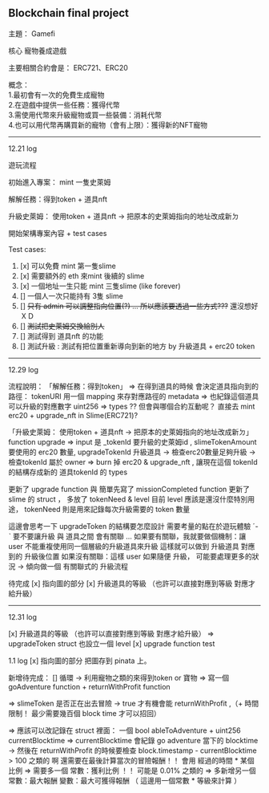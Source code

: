 ## Blockchain final project

主題： Gamefi  

核心 寵物養成遊戲  

主要相關合約會是： ERC721、ERC20

概念：  
1.最初會有一次的免費生成寵物   
2.在遊戲中提供一些任務：獲得代幣  
3.需使用代幣來升級寵物或買一些裝備：消耗代幣  
4.也可以用代幣再購買新的寵物（會有上限）：獲得新的NFT寵物  

---

12.21 log  

遊玩流程

初始進入專案： mint 一隻史萊姆  

解解任務：得到token + 道具nft

升級史萊姆： 使用token + 道具nft -> 把原本的史萊姆指向的地址改成新ㄉ

開始架構專案內容 + test cases 

Test cases:  

1. [x] 可以免費 mint 第一隻slime  
2. [x] 需要額外的 eth 來mint 後續的 slime 
3. [x] 一個地址一生只能 mint 三隻slime (like forever)
4. [] 一個人一次只能持有 3隻 slime 
5. [] ~~只有 admin 可以調整指向位置(?) ... 所以應該要透過一些方式???~~ 還沒想好ＸＤ
6. [] ~~測試把史萊姆交換給別人~~
7. [] 測試得到 道具nft 的功能
8. [] 測試升級 : 測試有把位置重新導向到新的地方 by 升級道具 + erc20 token

---

12.29 log

流程說明：
「解解任務：得到token」
=> 在得到道具的時候 會決定道具指向到的路徑： tokenURI
用一個 mapping 來存對應路徑的 metadata => 也紀錄這個道具可以升級的對應數字 uint256 => types 
?? 但會與哪個合約互動呢？ 直接去 mint erc20 + upgrade_nft in Slime(ERC721)?

「升級史萊姆： 使用token + 道具nft -> 把原本的史萊姆指向的地址改成新ㄉ」
function upgrade
=> input 是 _tokenId 要升級的史萊姆id , slimeTokenAmount 要使用的 erc20 數量, upgradeTokenId 升級道具
-> 檢查erc20數量足夠升級
-> 檢查tokenId 屬於 owner
=> burn 掉 erc20 & upgrade_nft , 讓現在這個 tokenId 的結構存成新的 道具tokenId 的 types

更新了 upgrade function 與 簡單先寫了 missionCompleted function 
更新了 slime 的 struct ， 多放了 tokenNeed & level 
目前 level 應該是還沒什麼特別用途， tokenNeed 則是用來記錄每次升級需要的 token 數量

這邊會思考一下 upgradeToken 的結構要怎麼設計
需要考量的點在於遊玩體驗 ˊ-ˋ 
要不要讓升級 與 道具之間 會有關聯 ... 
如果要有關聯，我就要做個機制：讓 user 不能重複使用同一個層級的升級道具來升級 
這樣就可以做到 升級道具 對應到的 升級後位置
如果沒有關聯：這樣 user 如果隨便 升級， 可能要處理更多的狀況
-> 傾向做一個 有關聯式的 升級流程

待完成
[x] 指向圖的部分
[x] 升級道具的等級 （也許可以直接對應到等級 對應才給升級）

---

12.31 log 

[x] 升級道具的等級 （也許可以直接對應到等級 對應才給升級）
=> upgradeToken struct 也設立一個 level
[x] upgrade function test

1.1 log
[x] 指向圖的部分
把圖存到 pinata 上。

新增待完成： 
[] 循環 -> 利用寵物之類的來得到token or 寶物 
=> 寫一個 goAdventure function + returnWithProfit function 
<!-- => 需要新增一組 mapping 對應 slimeToken 是否正在出去冒險 -> false 才能 goAdventrue -->
=> slimeToken 是否正在出去冒險 -> true 才有機會能 returnWithProfit ,（+ 時間限制！ 最少需要幾百個 block time 才可以招回）
<!-- => 需要新增一個 mapping 對應 slimeToken 出去的時間   -->
=> 應該可以改記錄在 struct 裡面： 一個 bool ableToAdventure + uint256 currentBlocktime
=> currentBlocktime 會紀錄 go adventure 當下的 blocktime 
  -> 然後在 returnWithProfit 的時候要檢查 block.timestamp - currentBlocktime > 100 之類的
啊 還需要在最後計算當次的冒險報酬！！ 會用 經過的時間 * 某個比例
=> 需要多一個 常數：獲利比例 ！！ 可能是 0.01% 之類的 
=> 多新增另一個 常數：最大報酬  變數：最大可獲得報酬 （ 這邊用一個常數 * 等級來計算 ）
